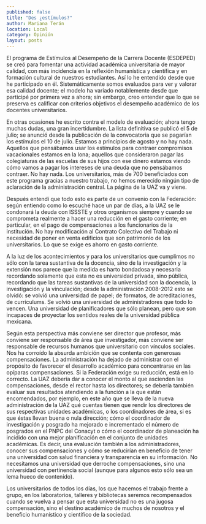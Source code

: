 ```yaml
---
published: false
title: "Des ¿estímulos?"
author: Mariana Terán
location: Local
category: Opinión
layout: posts
---
```


El programa de Estímulos al Desempeño de la Carrera Docente (ESDEPED) se creó para fomentar una actividad académica universitaria de mayor calidad, con más incidencia en la reflexión humanística y científica y en formación cultural de nuestros estudiantes. Así lo he entendido desde que he participado en él. Sistemáticamente somos evaluados para ver y valorar esa calidad docente; el modelo ha variado notablemente desde que participé por primera vez a ahora; sin embargo, creo entender que lo que se preserva es calificar con criterios objetivos el desempeño académico de los docentes universitarios.

En otras ocasiones he escrito contra el modelo de evaluación; ahora tengo muchas dudas, una gran incertidumbre. La lista definitiva se publicó el 5 de julio; se anunció desde la publicación de la convocatoria que se pagarían los estímulos el 10 de julio. Estamos a principios de agosto y no hay nada. Aquellos que pensábamos usar los estímulos para contraer compromisos vacacionales estamos en la lona; aquellos que consideraron pagar las colegiaturas de las escuelas de sus hijos con ese dinero estamos viendo cómo vamos a pagar los intereses de una deuda que no pensábamos  contraer. No hay nada. Los universitarios, más de 700 beneficiados con este programa gracias a nuestro trabajo, no hemos merecido ningún tipo de aclaración de la administración central. La página de la UAZ va y viene.

Después entendí que todo esto es parte de un convenio con la Federación: según entiendo como lo escuché hace un par de días, a la UAZ se le condonará la deuda con ISSSTE y otros organismos siempre y cuando se comprometa realmente a hacer una reducción en el gasto corriente; en particular, en el pago de compensaciones a los funcionarios de la institución. No hay modificación al Contrato Colectivo del Trabajo ni necesidad de poner en venta edificios que son patrimonio de los universitarios. Lo que se exige es ahorro en gasto corriente.

A la luz de los acontecimientos y para los universitarios que cumplimos no sólo con la tarea sustantiva de la docencia, sino de la investigación y la extensión nos parece que la medida es harto bondadosa y necesaria recordando solamente que esta no es universidad privada, sino pública, recordando que las tareas sustantivas de la universidad son la docencia, la investigación y la vinculación; desde la administración 2008-2012 esto se olvidó: se volvió una universidad de papel; de formatos, de acreditaciones, de currículums. Se volvió una universidad de administradores que todo lo vencen. Una universidad de planificadores que sólo planean, pero que son incapaces de proyectar los sentidos reales de la universidad pública mexicana. 

Según esta perspectiva más conviene ser director que profesor, más conviene ser responsable de área que investigador, más conviene ser responsable de recursos humanos que universitario con vínculos sociales. Nos ha corroído la absurda ambición que se contenta con generosas compensaciones. La administración ha dejado de administrar con el propósito de favorecer el desarrollo académico para concentrarse en las opíparas compensaciones. Si la Federación exige su reducción, está en lo correcto. La UAZ debería dar a conocer el monto al que ascienden las compensaciones, desde el rector hasta los directores; se debería también evaluar sus resultados atendiendo a la función a la que están encomendados, por ejemplo, en este año que se lleva de la nueva administración de la UAZ qué cuentas tienen que rendir los directores de sus respectivas unidades académicas, o los coordinadores de área, si es que éstas llevan buena o nula dirección; cómo el coordinador de investigación y posgrado ha mejorado e incrementado el número de posgrados en el PNPC del Conacyt o cómo el coordinador de planeación ha incidido con una mejor planificación en el conjunto de unidades académicas. Es decir, una evaluación también a los administradores, conocer sus compensaciones y cómo se reducirían en beneficio de tener una universidad con salud financiera y transparencia en su información. No necesitamos una universidad que derroche compensaciones, sino una universidad con pertinencia social (aunque para algunos esto sólo sea un lema hueco de contenido).

Los universitarios de todos los días, los que hacemos el trabajo frente a grupo, en los laboratorios, talleres y bibliotecas seremos recompensados cuando se vuelva a pensar que esta universidad no es una jugosa compensación, sino el destino académico de muchos de nosotros y el beneficio humanístico y científico de la sociedad. 
